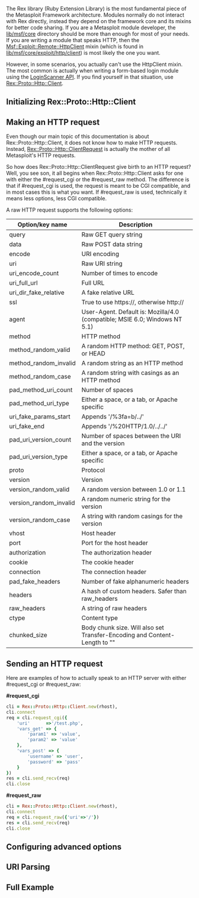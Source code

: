 The Rex library (Ruby Extension Library) is the most fundamental piece of the Metasploit Framework architecture. Modules normally do not interact with Rex directly, instead they depend on the framework core and its mixins for better code sharing. If you are a Metasploit module developer, the [lib/msf/core](https://github.com/rapid7/metasploit-framework/tree/master/lib/msf/core) directory should be more than enough for most of your needs. If you are writing a module that speaks HTTP, then the [Msf::Exploit::Remote::HttpClient](https://github.com/rapid7/metasploit-framework/wiki/How-to-Send-an-HTTP-Request-Using-HTTPClient) mixin (which is found in [lib/msf/core/exploit/http/client](https://github.com/rapid7/metasploit-framework/blob/master/lib/msf/core/exploit/http/client.rb)) is most likely the one you want.

However, in some scenarios, you actually can't use the HttpClient mixin. The most common is actually when writing a form-based login module using the [LoginScanner API](https://github.com/rapid7/metasploit-framework/wiki/Creating-Metasploit-Framework-LoginScanners). If you find yourself in that situation, use [Rex::Proto::Http::Client](https://github.com/rapid7/metasploit-framework/blob/master/lib/rex/proto/http/client.rb).

## Initializing Rex::Proto::Http::Client

## Making an HTTP request

Even though our main topic of this documentation is about Rex::Proto::Http::Client, it does not know how to make HTTP requests. Instead, [Rex::Proto::Http::ClientRequest](https://github.com/rapid7/metasploit-framework/blob/master/lib/rex/proto/http/client_request.rb) is actually the mother of all Metasploit's HTTP requests.

So how does Rex::Proto::Http::ClientRequest give birth to an HTTP request? Well, you see son, it all begins when Rex::Proto::Http::Client asks for one with either the #request_cgi or the #request_raw method. The difference is that if #request_cgi is used, the request is meant to be CGI compatible, and in most cases this is what you want. If #request_raw is used, technically it means less options, less CGI compatible.

A raw HTTP request supports the following options:

| Option/key name | Description |
| --------------- | ----------- |
| query | Raw GET query string |
| data | Raw POST data string |
| encode | URI encoding |
| uri | Raw URI string |
| uri_encode_count | Number of times to encode |
| uri_full_url | Full URL |
| uri_dir_fake_relative | A fake relative URL |
| ssl | True to use https://, otherwise http:// |
| agent | User-Agent. Default is: Mozilla/4.0 (compatible; MSIE 6.0; Windows NT 5.1)|
| method | HTTP method |
| method_random_valid | A random HTTP method: GET, POST, or HEAD |
| method_random_invalid | A random string as an HTTP method |
| method_random_case | A random string with casings as an HTTP method |
| pad_method_uri_count | Number of spaces |
| pad_method_uri_type | Either a space, or a tab, or Apache specific |
| uri_fake_params_start | Appends '/%3fa=b/../' |
| uri_fake_end | Appends '/%20HTTP/1.0/../../' |
| pad_uri_version_count | Number of spaces between the URI and the version |
| pad_uri_version_type | Either a space, or a tab, or Apache specific |
| proto | Protocol |
| version | Version |
| version_random_valid | A random version between 1.0 or 1.1 |
| version_random_invalid | A random numeric string for the version |
| version_random_case | A string with random casings for the version |
| vhost | Host header |
| port | Port for the host header |
| authorization | The authorization header |
| cookie | The cookie header |
| connection | The connection header |
| pad_fake_headers | Number of fake alphanumeric headers |
| headers | A hash of custom headers. Safer than raw_headers |
| raw_headers | A string of raw headers |
| ctype | Content type |
| chunked_size | Body chunk size. Will also set Transfer-Encoding and Content-Length to "" |


## Sending an HTTP request

Here are examples of how to actually speak to an HTTP server with either #request_cgi or #request_raw:

**#request_cgi**

```ruby
cli = Rex::Proto::Http::Client.new(rhost),
cli.connect
req = cli.request_cgi({
	'uri'      =>'/test.php',
	'vars_get' => {
		'param1' => 'value',
		'param2' => 'value'
	},
	'vars_post' => {
		'username' => 'user',
		'password' => 'pass'
	}
})
res = cli.send_recv(req)
cli.close
```

**#request_raw**

```ruby
cli = Rex::Proto::Http::Client.new(rhost),
cli.connect
req = cli.request_raw({'uri'=>'/'})
res = cli.send_recv(req)
cli.close
```

## Configuring advanced options

## URI Parsing

## Full Example